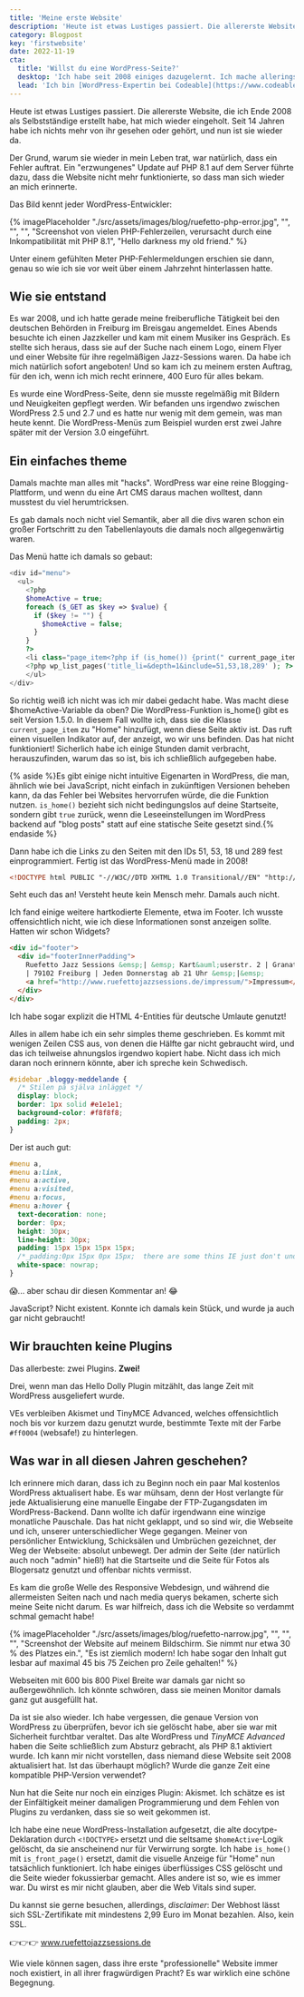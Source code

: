 ```yaml
---
title: 'Meine erste Website'
description: 'Heute ist etwas Lustiges passiert. Die allererste Website, die ich Ende 2008 als Freiberufler erstellt habe, hat mich wieder eingeholt. Ich habe 14 Jahre lang nichts mehr von ihr gesehen oder gehört, und jetzt ist sie wieder da.'
category: Blogpost
key: 'firstwebsite'
date: 2022-11-19
cta:
  title: 'Willst du eine WordPress-Seite?'
  desktop: 'Ich habe seit 2008 einiges dazugelernt. Ich mache allerings immer noch WordPress-Seiten die recht simpel und langlebig sind.'
  lead: 'Ich bin [WordPress-Expertin bei Codeable](https://www.codeable.io/developers/lene-saile/). Wenn du eine handgemachte, sichere und sehr schnelle WordPress-Website möchtest, kannst du mich jederzeit anschreiben!'
---
```


Heute ist etwas Lustiges passiert. Die allererste Website, die ich Ende 2008 als Selbstständige erstellt habe, hat mich wieder eingeholt. Seit 14 Jahren habe ich nichts mehr von ihr gesehen oder gehört, und nun ist sie wieder da.

Der Grund, warum sie wieder in mein Leben trat, war natürlich, dass ein Fehler auftrat. Ein "erzwungenes" Update auf PHP 8.1 auf dem Server führte dazu, dass die Website nicht mehr funktionierte, so dass man sich wieder an mich erinnerte.

Das Bild kennt jeder WordPress-Entwickler:

{% imagePlaceholder "./src/assets/images/blog/ruefetto-php-error.jpg", "", "", "", "Screenshot von vielen PHP-Fehlerzeilen, verursacht durch eine Inkompatibilität mit PHP 8.1", "Hello darkness my old friend." %}

Unter einem gefühlten Meter PHP-Fehlermeldungen erschien sie dann, genau so wie ich sie vor weit über einem Jahrzehnt hinterlassen hatte.

## Wie sie entstand

Es war 2008, und ich hatte gerade meine freiberufliche Tätigkeit bei den deutschen Behörden in Freiburg im Breisgau angemeldet. Eines Abends besuchte ich einen Jazzkeller und kam mit einem Musiker ins Gespräch. Es stellte sich heraus, dass sie auf der Suche nach einem Logo, einem Flyer und einer Website für ihre regelmäßigen Jazz-Sessions waren. Da habe ich mich natürlich sofort angeboten! Und so kam ich zu meinem ersten Auftrag, für den ich, wenn ich mich recht erinnere, 400 Euro für alles bekam.

Es wurde eine WordPress-Seite, denn sie musste regelmäßig mit Bildern und Neuigkeiten gepflegt werden. Wir befanden uns irgendwo zwischen WordPress 2.5 und 2.7 und es hatte nur wenig mit dem gemein, was man heute kennt. Die WordPress-Menüs zum Beispiel wurden erst zwei Jahre später mit der Version 3.0 eingeführt.

## Ein einfaches theme

Damals machte man alles mit "hacks". WordPress war eine reine Blogging-Plattform, und wenn du eine Art CMS daraus machen wolltest, dann musstest du viel herumtricksen.

Es gab damals noch nicht viel Semantik, aber all die divs waren schon ein großer Fortschritt zu den Tabellenlayouts die damals noch allgegenwärtig waren.

Das Menü hatte ich damals so gebaut:

```php
<div id="menu">
  <ul>
    <?php
    $homeActive = true;
    foreach ($_GET as $key => $value) {
      if ($key != "") {
        $homeActive = false;
      }
    }
    ?>
    <li class="page_item<?php if (is_home()) {print(" current_page_item");} ?>"><a href="<?php echo get_option('home'); ?>" title="Home" id="subitemmenu0">Home</a></li>
    <?php wp_list_pages('title_li=&depth=1&include=51,53,18,289' ); ?>
    </ul>
</div>
```

So richtig weiß ich nicht was ich mir dabei gedacht habe. Was macht diese $homeActive-Variable da oben? Die WordPress-Funktion is_home() gibt es seit Version 1.5.0. In diesem Fall wollte ich, dass sie die Klasse `current_page_item` zu "Home" hinzufügt, wenn diese Seite aktiv ist. Das ruft einen visuellen Indikator auf, der anzeigt, wo wir uns befinden. Das hat nicht funktioniert! Sicherlich habe ich einige Stunden damit verbracht, herauszufinden, warum das so ist, bis ich schließlich aufgegeben habe.

{% aside %}Es gibt einige nicht intuitive Eigenarten in WordPress, die man, ähnlich wie bei JavaScript, nicht einfach in zukünftigen Versionen beheben kann, da das Fehler bei Websites hervorrufen würde, die die Funktion nutzen. `is_home()` bezieht sich nicht bedingungslos auf deine Startseite, sondern gibt `true` zurück, wenn die Leseeinstellungen im WordPress backend auf "blog posts" statt auf eine statische Seite gesetzt sind.{% endaside %}

Dann habe ich die Links zu den Seiten mit den IDs 51, 53, 18 und 289 fest einprogrammiert.
Fertig ist das WordPress-Menü made in 2008!

```html
<!DOCTYPE html PUBLIC "-//W3C//DTD XHTML 1.0 Transitional//EN" "http://www.w3.org/TR/xhtml1/DTD/xhtml1-transitional.dtd">
```

Seht euch das an! Versteht heute kein Mensch mehr. Damals auch nicht.

Ich fand einige weitere hartkodierte Elemente, etwa im Footer. Ich wusste offensichtlich nicht, wie ich diese Informationen sonst anzeigen sollte. Hatten wir schon Widgets?

```html
<div id="footer">
  <div id="footerInnerPadding">
    Ruefetto Jazz Sessions &emsp;| &emsp; Kart&auml;userstr. 2 | Granatg&auml;&szlig;le 3
    | 79102 Freiburg | Jeden Donnerstag ab 21 Uhr &emsp;|&emsp;
    <a href="http://www.ruefettojazzsessions.de/impressum/">Impressum</a>
  </div>
</div>
```

Ich habe sogar explizit die HTML 4-Entities für deutsche Umlaute genutzt!

Alles in allem habe ich ein sehr simples theme geschrieben. Es kommt mit wenigen Zeilen CSS aus, von denen die Hälfte gar nicht gebraucht wird, und das ich teilweise ahnungslos irgendwo kopiert habe. Nicht dass ich mich daran noch erinnern könnte, aber ich spreche kein Schwedisch.

```css
#sidebar .bloggy-meddelande {
  /* Stilen på själva inlägget */
  display: block;
  border: 1px solid #e1e1e1;
  background-color: #f8f8f8;
  padding: 2px;
}
```

Der ist auch gut:

```css
#menu a,
#menu a:link,
#menu a:active,
#menu a:visited,
#menu a:focus,
#menu a:hover {
  text-decoration: none;
  border: 0px;
  height: 30px;
  line-height: 30px;
  padding: 15px 15px 15px 15px;
  /*_padding:0px 15px 0px 15px;  there are some thins IE just don't understand about padding */
  white-space: nowrap;
}
```

😱... aber schau dir diesen Kommentar an! 😂

JavaScript? Nicht existent. Konnte ich damals kein Stück, und wurde ja auch gar nicht gebraucht!

## Wir brauchten keine Plugins

Das allerbeste: zwei Plugins. **Zwei!**

Drei, wenn man das Hello Dolly Plugin mitzählt, das lange Zeit mit WordPress ausgeliefert wurde.

VEs verbleiben Akismet und TinyMCE Advanced, welches offensichtlich noch bis vor kurzem dazu genutzt wurde, bestimmte Texte mit der Farbe `#ff0004` (websafe!) zu hinterlegen.

## Was war in all diesen Jahren geschehen?

Ich erinnere mich daran, dass ich zu Beginn noch ein paar Mal kostenlos WordPress aktualisert habe. Es war mühsam, denn der Host verlangte für jede Aktualisierung eine manuelle Eingabe der FTP-Zugangsdaten im WordPress-Backend. Dann wollte ich dafür irgendwann eine winzige monatliche Pauschale. Das hat nicht geklappt, und so sind wir, die Webseite und ich, unserer unterschiedlicher Wege gegangen. Meiner von persönlicher Entwicklung, Schicksälen und Umbrüchen gezeichnet, der Weg der Webseite: absolut unbewegt. Der admin der Seite (der natürlich auch noch "admin" hieß!) hat die Startseite und die Seite für Fotos als Blogersatz genutzt und offenbar nichts vermisst.

Es kam die große Welle des Responsive Webdesign, und während die allermeisten Seiten nach und nach media querys bekamen, scherte sich meine Seite nicht darum. Es war hilfreich, dass ich die Website so verdammt schmal gemacht habe!

{% imagePlaceholder "./src/assets/images/blog/ruefetto-narrow.jpg", "", "", "", "Screenshot der Website auf meinem Bildschirm. Sie nimmt nur etwa 30 % des Platzes ein.", "Es ist ziemlich modern! Ich habe sogar den Inhalt gut lesbar auf maximal 45 bis 75 Zeichen pro Zeile gehalten!" %}

Webseiten mit 600 bis 800 Pixel Breite war damals gar nicht so außergewöhnlich. Ich könnte schwören, dass sie meinen Monitor damals ganz gut ausgefüllt hat.

Da ist sie also wieder. Ich habe vergessen, die genaue Version von WordPress zu überprüfen, bevor ich sie gelöscht habe, aber sie war mit Sicherheit furchtbar veraltet. Das alte WordPress und _TinyMCE Advanced_ haben die Seite schließlich zum Absturz gebracht, als PHP 8.1 aktiviert wurde.
Ich kann mir nicht vorstellen, dass niemand diese Website seit 2008 aktualisiert hat. Ist das überhaupt möglich? Wurde die ganze Zeit eine kompatible PHP-Version verwendet?

Nun hat die Seite nur noch ein einziges Plugin: Akismet. Ich schätze es ist der Einfältigkeit meiner damaligen Programmierung und dem Fehlen von Plugins zu verdanken, dass sie so weit gekommen ist.

Ich habe eine neue WordPress-Installation aufgesetzt, die alte docytpe-Deklaration durch `<!DOCTYPE>` ersetzt und die seltsame `$homeActive`-Logik gelöscht, da sie anscheinend nur für Verwirrung sorgte. Ich habe `is_home()` mit `is_front_page()` ersetzt, damit die visuelle Anzeige für "Home" nun tatsächlich funktioniert. Ich habe einiges überflüssiges CSS gelöscht und die Seite wieder fokussierbar gemacht.
Alles andere ist so, wie es immer war. Du wirst es mir nicht glauben, aber die Web Vitals sind super.

Du kannst sie gerne besuchen, allerdings, _disclaimer_: Der Webhost lässt sich SSL-Zertifikate mit mindestens 2,99 Euro im Monat bezahlen. Also, kein SSL.

👉👉👉 www.ruefettojazzsessions.de

Wie viele können sagen, dass ihre erste "professionelle" Website immer noch existiert, in all ihrer fragwürdigen Pracht? Es war wirklich eine schöne Begegnung.
